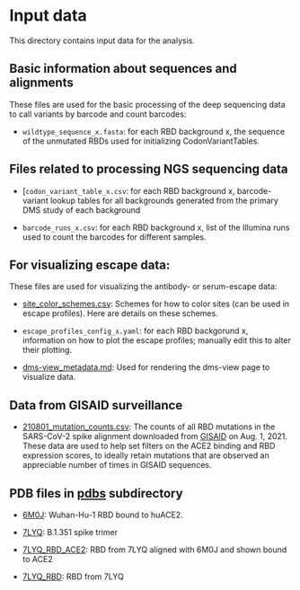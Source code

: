 # Input data
This directory contains input data for the analysis.

## Basic information about sequences and alignments

These files are used for the basic processing of the deep sequencing data to call variants by barcode and count barcodes:
  
   - `wildtype_sequence_x.fasta`: for each RBD background x, the sequence of the unmutated RBDs used for initializing CodonVariantTables.


## Files related to processing NGS sequencing data

  - [`codon_variant_table_x.csv`: for each RBD background x, barcode-variant lookup tables for all backgrounds generated from the primary DMS study of each background

  - `barcode_runs_x.csv`: for each RBD background x, list of the Illumina runs used to count the barcodes for different samples.

## For visualizing escape data:

These files are used for visualizing the antibody- or serum-escape data:

  - [site_color_schemes.csv](site_color_schemes.csv): Schemes for how to color sites (can be used in escape profiles). Here are details on these schemes.

  - `escape_profiles_config_x.yaml`: for each RBD backgorund x, information on how to plot the escape profiles; manually edit this to alter their plotting.

  - [dms-view_metadata.md](dms-view_metadata.md): Used for rendering the dms-view page to visualize data.


## Data from GISAID surveillance

  - [210801_mutation_counts.csv](210801_mutation_counts.csv): The counts of all RBD mutations in the SARS-CoV-2 spike alignment downloaded from [GISAID](https://www.gisaid.org/) on Aug. 1, 2021. These data are used to help set filters on the ACE2 binding and RBD expression scores, to ideally retain mutations that are observed an appreciable number of times in GISAID sequences.

## PDB files in [pdbs](pdbs/) subdirectory

  - [6M0J](pdbs/6M0J.pdb): Wuhan-Hu-1 RBD bound to huACE2.

  - [7LYQ](pdbs/7LYQ.pdb): B.1.351 spike trimer

  - [7LYQ_RBD_ACE2](pdbs/7LYQ_RBD_ACE2.pdb): RBD from 7LYQ aligned with 6M0J and shown bound to ACE2

  - [7LYQ_RBD](pdbs/7LYQ_RBD.pdb): RBD from 7LYQ
